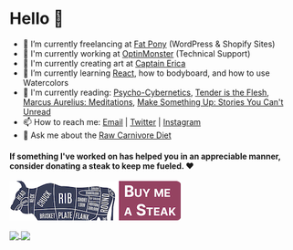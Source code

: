 # Hello 👋

<!--
**ericakfranz/ericakfranz** is a ✨ _special_ ✨ repository because its `README.md` (this file) appears on your GitHub profile.
-->

- 🤖 I’m currently freelancing at [Fat Pony](https://fatpony.me) (WordPress & Shopify Sites)
- 💬 I'm currently working at [OptinMonster](https://optinmonster.com) (Technical Support)
- 🎨 I'm currently creating art at [Captain Erica](https://shop.captainerica.com)
- 🌱 I’m currently learning [React](https://reactjs.org/), how to bodyboard, and how to use Watercolors
- 📖 I'm currently reading: [Psycho-Cybernetics](https://amzn.to/3c8zPGG), [Tender is the Flesh](https://amzn.to/3cdNPyL), [Marcus Aurelius: Meditations](https://amzn.to/3c9iMUR), [Make Something Up: Stories You Can't Unread](https://amzn.to/3pwelqe)
- 📫 How to reach me: [Email](https://captainerica.com/contact) | [Twitter](https://twitter.com/theeeecaptain) | [Instagram](https://instagram.com/theeeecaptain)
- 🥩 Ask me about the [Raw Carnivore Diet](https://captainerica.com/youtube)

#### If something I've worked on has helped you in an appreciable manner, consider donating a steak to keep me fueled. :heart:
[![venmo @theeeecaptain](https://raw.githubusercontent.com/ericakfranz/ericakfranz/main/bmas-button.png)](https://account.venmo.com/u/TheeeeCaptain)

<a href="https://github.com/anuraghazra/github-readme-stats">
  <img align="center" src="https://github-readme-stats.vercel.app/api?username=ericakfranz&theme=vision-friendly-dark&show_icons=1&include_all_commits=1&count_private=1" />
</a>
<a href="https://github.com/anuraghazra/convoychat">
  <img align="center" src="https://github-readme-stats.vercel.app/api/top-langs/?username=ericakfranz&layout=compact&theme=vision-friendly-dark" />
</a>
